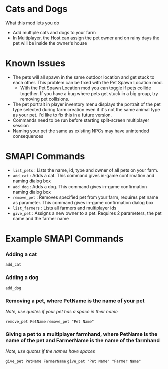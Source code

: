 # Cats and Dogs
What this mod lets you do
- Add multiple cats and dogs to your farm
- In Multiplayer, the Host can assign the pet owner and on rainy days the pet will be inside the owner's house

# Known Issues
- The pets will all spawn in the same outdoor location and get stuck to each other. This problem can be fixed with the Pet Spawn Location mod.
  - With the Pet Spawn Location mod you can toggle if pets collide together. If you have a bug where pets get stuck in a big group, try removing pet collisions.
- The pet portrait in player inventory menu displays the portrait of the pet type selected during farm creation even if it's not the same animal type as your pet. I'd like to fix this in a future version.
- Commands need to be run before starting split-screen multiplayer session
- Naming your pet the same as existing NPCs may have unintended consequences

# SMAPI Commands
- `list_pets` : Lists the name, id, type and owner of all pets on your farm.
- `add_cat` : Adds a cat. This command gives in-game confirmation and naming dialog box
- `add_dog` : Adds a dog. This command gives in-game confirmation naming dialog box
- `remove_pet` : Removes specified pet from your farm, requires pet name as parameter. This command gives in-game confirmation dialog box
- `list_farmers` : Lists all farmers and multiplayer ids
- `give_pet` : Assigns a new owner to a pet. Requires 2 parameters, the pet name and the farmer name

# Example SMAPI Commands
### Adding a cat

`add_cat`



### Adding a dog

`add_dog`



### Removing a pet, where PetName is the name of your pet
*Note, use quotes if your pet has a space in their name*

`remove_pet PetName`
`remove_pet "Pet Name"`

### Giving a pet to a multiplayer farmhand, where PetName is the name of the pet and FarmerName is the name of the farmhand
*Note, use quotes if the names have spaces*

`give_pet PetName FarmerName`
`give_pet "Pet Name" "Farmer Name"`
